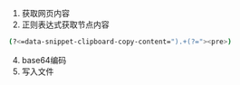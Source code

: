 
1. 获取网页内容
2. 正则表达式获取节点内容
```bash
(?<=data-snippet-clipboard-copy-content=").+(?="><pre>)
```
4. base64编码
5. 写入文件

